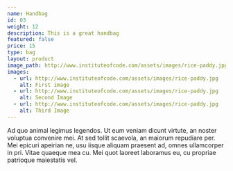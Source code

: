 ```yaml
---
name: Handbag
id: 03
weight: 12
description: This is a great handbag
featured: false
price: 15
type: bag
layout: product
image_path: http://www.instituteofcode.com/assets/images/rice-paddy.jpg
images:
  - url: http://www.instituteofcode.com/assets/images/rice-paddy.jpg
    alt: First image
  - url: http://www.instituteofcode.com/assets/images/rice-paddy.jpg
    alt: Second Image
  - url: http://www.instituteofcode.com/assets/images/rice-paddy.jpg
    alt: Third Image
---
```


Ad quo animal legimus legendos. Ut eum veniam dicunt virtute, an noster voluptua convenire mei. At sed tollit scaevola, an maiorum repudiare per. Mei epicuri apeirian ne, usu iisque aliquam praesent ad, omnes ullamcorper in pri. Vitae quaeque mea cu. Mei quot laoreet laboramus eu, cu propriae patrioque maiestatis vel.
